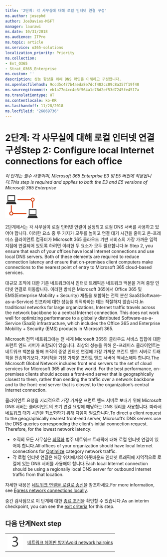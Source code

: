 ```yaml
---
title: '2단계: 각 사무실에 대해 로컬 인터넷 연결 구성'
ms.author: josephd
author: JoeDavies-MSFT
manager: laurawi
ms.date: 10/31/2018
ms.audience: ITPro
ms.topic: article
ms.service: o365-solutions
localization_priority: Priority
ms.collection:
- Ent_O365
- Strat_O365_Enterprise
ms.custom: ''
description: 성능 향상을 위해 DNS 확인을 이해하고 구성합니다.
ms.openlocfilehash: 9ccd5c477b4aeda8e7dcf482cc09c8a357f19f40
ms.sourcegitcommit: eb1a77e4cc4e8f564a1c78d2ef53d7245fe4517a
ms.translationtype: HT
ms.contentlocale: ko-KR
ms.lasthandoff: 11/28/2018
ms.locfileid: "26869736"
---
```

# <a name="step-2-configure-local-internet-connections-for-each-office"></a><span data-ttu-id="2516c-103">2단계: 각 사무실에 대해 로컬 인터넷 연결 구성</span><span class="sxs-lookup"><span data-stu-id="2516c-103">Step 2: Configure local Internet connections for each office</span></span>

<span data-ttu-id="2516c-104">*이 단계는 필수 사항이며, Microsoft 365 Enterprise E3 및 E5 버전에 적용됩니다.*</span><span class="sxs-lookup"><span data-stu-id="2516c-104">*This step is required and applies to both the E3 and E5 versions of Microsoft 365 Enterprise*</span></span>

![](./media/deploy-foundation-infrastructure/networking_icon-small.png)

<span data-ttu-id="2516c-p101">2단계에서는 각 사무실이 로컬 인터넷 연결이 설정되고 로컬 DNS 서버를 사용하고 있어야 합니다. 이러한 요소 중 두 가지가 모두를 높이고 연결 대기 시간을 줄이고 온-프레미스 클라이언트 컴퓨터가 Microsoft 365 클라우드 기반 서비스의 가장 가까운 입력 지점에 연결되어 있도록 하려면 이러한 두 요소가 모두 필요합니다.</span><span class="sxs-lookup"><span data-stu-id="2516c-p101">In Step 2, you ensure that each of your offices have local Internet connections and use local DNS servers. Both of these elements are required to reduce connection latency and ensure that on-premises client computers make connections to the nearest point of entry to Microsoft 365 cloud-based services.</span></span>

<span data-ttu-id="2516c-p102">대규모 조직에 대한 기존 네트워크에서 인터넷 트래픽은 네트워크 백본을 거쳐 중앙 인터넷 연결로 이동합니다. 이러한 방식은 Microsoft 365에서 Office 365 및 EMS(Enterprise Mobility + Security) 제품을 포함하는 전역 분산 SaaS(Software-as-a-Service) 인프라에 대한 성능을 최적화하는 데는 적절하지 않습니다.</span><span class="sxs-lookup"><span data-stu-id="2516c-p102">In traditional networks for large organizations, Internet traffic travels across the network backbone to a central Internet connection. This does not work well for optimizing performance to a globally distributed Software-as-a-Service (SaaS) infrastructure, which includes the Office 365 and Enterprise Mobility + Security (EMS) products in Microsoft 365.</span></span>

<span data-ttu-id="2516c-p103">Microsoft 전역 네트워크에는 전 세계 Microsoft 365의 클라우드 서비스 집합에 대한 프런트 엔드 서버가 포함되어 있습니다. 최상의 성능을 위해 온-프레미스 클라이언트는 네트워크 백본을 통해 조직의 중앙 인터넷 연결에 가장 가까운 프런트 엔드 서버로 트래픽을 전송하기보다, 지리적을 가장 가까운 프런트 엔드 서버에 액세스해야 합니다.</span><span class="sxs-lookup"><span data-stu-id="2516c-p103">The Microsoft Global Network includes front end servers to the set of cloud services for Microsoft 365 all over the world. For the best performance, on-premises clients should access a front-end server that is geographically closest to them, rather than sending the traffic over a network backbone and to the front-end server that is closest to the organization’s central Internet connection.</span></span>

<span data-ttu-id="2516c-p104">클라이언트 요청을 지리적으로 가장 가까운 프런트 엔드 서버로 보내기 위해 Microsoft DNS 서버는 클라이언트의 초기 연결 요청에 해당하는 DNS 쿼리를 사용합니다. 따라서 네트워크 대기 시간을 최소화하기 위해 다음이 필요합니다.</span><span class="sxs-lookup"><span data-stu-id="2516c-p104">To direct a client request to the geographically nearest front-end server, Microsoft’s DNS servers use the DNS queries corresponding the client’s initial connection request. Therefore, for the lowest network latency:</span></span>

- <span data-ttu-id="2516c-113">조직의 모든 사무실은 [최적화](https://docs.microsoft.com/office365/enterprise/office-365-network-connectivity-principles#new-office-365-endpoint-categories) 범주 네트워크 트래픽에 대해 로컬 인터넷 연결이 있어야 합니다.</span><span class="sxs-lookup"><span data-stu-id="2516c-113">All offices of your organization should have local Internet connections for [Optimize](https://docs.microsoft.com/office365/enterprise/office-365-network-connectivity-principles#new-office-365-endpoint-categories) category network traffic.</span></span>
- <span data-ttu-id="2516c-114">각 로컬 인터넷 연결은 해당 위치에서의 아웃바운드 인터넷 트래픽에 지역적으로 로컬에 있는 DNS 서버를 사용해야 합니다.</span><span class="sxs-lookup"><span data-stu-id="2516c-114">Each local Internet connection should be using a regionally local DNS server for outbound Internet traffic from that location.</span></span>

<span data-ttu-id="2516c-115">자세한 내용은 [네트워크 연결을 로컬로 송신](https://docs.microsoft.com/office365/enterprise/office-365-network-connectivity-principles#egress-network-connections-locally)을 참조하세요.</span><span class="sxs-lookup"><span data-stu-id="2516c-115">For more information, see [Egress network connections locally](https://docs.microsoft.com/office365/enterprise/office-365-network-connectivity-principles#egress-network-connections-locally).</span></span> 

<span data-ttu-id="2516c-116">중간 검사점으로 이 단계에 대한 [종료 조건](networking-exit-criteria.md#crit-networking-step2)을 확인할 수 있습니다.</span><span class="sxs-lookup"><span data-stu-id="2516c-116">As an interim checkpoint, you can see the [exit criteria](networking-exit-criteria.md#crit-networking-step2) for this step.</span></span>

## <a name="next-step"></a><span data-ttu-id="2516c-117">다음 단계</span><span class="sxs-lookup"><span data-stu-id="2516c-117">Next step</span></span>

|||
|:-------|:-----|
|![](./media/stepnumbers/Step3.png)|[<span data-ttu-id="2516c-118">네트워크 헤어핀 방지</span><span class="sxs-lookup"><span data-stu-id="2516c-118">Avoid network hairpins</span></span>](networking-avoid-network-hairpins.md)|
